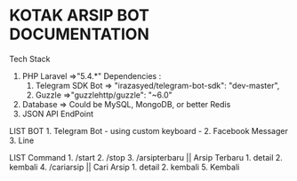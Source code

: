 # KOTAK ARSIP BOT DOCUMENTATION #

Tech Stack 
1. PHP Laravel =>"5.4.*"
    Dependencies :
    1. Telegram SDK Bot => "irazasyed/telegram-bot-sdk": "dev-master",
    2. Guzzle =>"guzzlehttp/guzzle": "~6.0"
2. Database => Could be MySQL, MongoDB, or better Redis
3. JSON API EndPoint

LIST BOT
    1. Telegram Bot
        - using custom keyboard
        - 
    2. Facebook Messager
    3. Line

LIST Command
    1. /start
    2. /stop
    3. /arsipterbaru || Arsip Terbaru
        1. detail
        2. kembali
    4. /cariarsip || Cari Arsip
        1. detail
        2. kembali
    5. Kembali